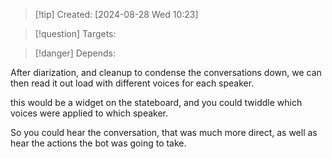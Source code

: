 
>[!tip] Created: [2024-08-28 Wed 10:23]

>[!question] Targets: 

>[!danger] Depends: 

After diarization, and cleanup to condense the conversations down, we can then read it out load with different voices for each speaker.

this would be a widget on the stateboard, and you could twiddle which voices were applied to which speaker.

So you could hear the conversation, that was much more direct, as well as hear the actions the bot was going to take.